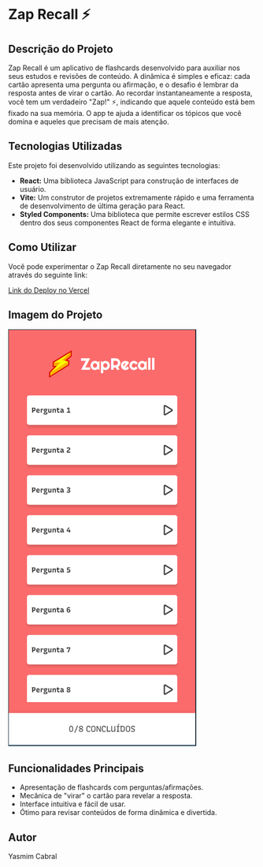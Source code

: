 # Zap Recall ⚡

## Descrição do Projeto

Zap Recall é um aplicativo de flashcards desenvolvido para auxiliar nos seus estudos e revisões de conteúdo. A dinâmica é simples e eficaz: cada cartão apresenta uma pergunta ou afirmação, e o desafio é lembrar da resposta antes de virar o cartão. Ao recordar instantaneamente a resposta, você tem um verdadeiro "Zap!" ⚡, indicando que aquele conteúdo está bem fixado na sua memória. O app te ajuda a identificar os tópicos que você domina e aqueles que precisam de mais atenção.

## Tecnologias Utilizadas

Este projeto foi desenvolvido utilizando as seguintes tecnologias:

* **React:** Uma biblioteca JavaScript para construção de interfaces de usuário.
* **Vite:** Um construtor de projetos extremamente rápido e uma ferramenta de desenvolvimento de última geração para React.
* **Styled Components:** Uma biblioteca que permite escrever estilos CSS dentro dos seus componentes React de forma elegante e intuitiva.

## Como Utilizar

Você pode experimentar o Zap Recall diretamente no seu navegador através do seguinte link:

[Link do Deploy no Vercel](https://zap-recall-lime-eight.vercel.app)

## Imagem do Projeto

![Imagem do Zap Recall](project-image.png)

## Funcionalidades Principais

* Apresentação de flashcards com perguntas/afirmações.
* Mecânica de "virar" o cartão para revelar a resposta.
* Interface intuitiva e fácil de usar.
* Ótimo para revisar conteúdos de forma dinâmica e divertida.

## Autor

Yasmim Cabral